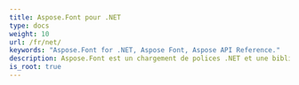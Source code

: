 ```yaml
---
title: Aspose.Font pour .NET
type: docs
weight: 10
url: /fr/net/
keywords: "Aspose.Font for .NET, Aspose Font, Aspose API Reference."
description: Aspose.Font est un chargement de polices .NET et une bibliothèque de polices. Il prend en charge plusieurs formats de police tels que TrueType (avec les collections TrueType), CFF, OpenType et Type1.
is_root: true
---
```

